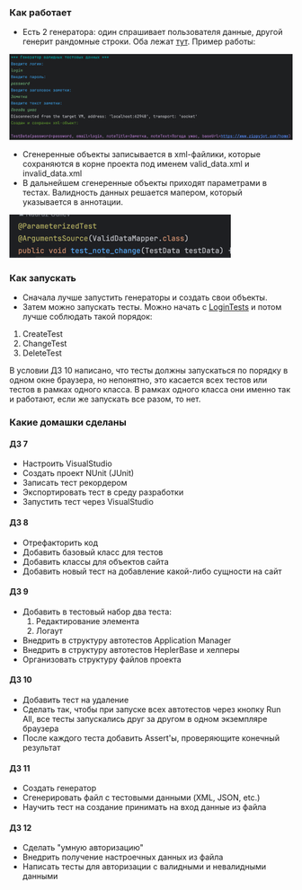 ### Как работает

* Есть 2 генератора: один спрашивает пользователя данные, другой генерит рандомные строки. Оба лежат [тут](src/main/java/ru/kpfu/itis/generator/).
Пример работы:


![img_1.png](img/img_1.png)
* Сгенеренные объекты записывается в xml-файлики, которые сохраняются в корне проекта под именем valid_data.xml и invalid_data.xml
* В дальнейшем сгенеренные объекты приходят параметрами в тестах. Валидность данных решается мапером, который указывается в аннотации.


![img.png](img/img.png)

### Как запускать

* Сначала лучше запустить генераторы и создать свои объекты.
* Затем можно запускать тесты. Можно начать с [LoginTests](src/test/java/ru/kpfu/itis/test/LoginTests.java) и потом лучше соблюдать такой порядок:

1. CreateTest
2. ChangeTest
3. DeleteTest

В условии ДЗ 10 написано, что тесты должны запускаться по порядку в одном окне браузера, но непонятно, 
это касается всех тестов или тестов в рамках одного класса. В рамках одного класса они именно так и работают, если же запускать все разом, то нет.

### Какие домашки сделаны

#### ДЗ 7
- Настроить VisualStudio
- Создать проект NUnit (JUnit)
- Записать тест рекордером
- Экспортировать тест в среду разработки
- Запустить тест через VisualStudio

#### ДЗ 8

- Отрефакторить код
- Добавить базовый класс для тестов
- Добавить классы для объектов сайта
- Добавить новый тест на добавление какой-либо сущности на сайт

#### ДЗ 9

- Добавить в тестовый набор два теста:
    1. Редактирование элемента
    2. Логаут
- Внедрить в структуру автотестов Application Manager
- Внедрить в структуру автотестов HeplerBase и хелперы
- Организовать структуру файлов проекта

#### ДЗ 10

- Добавить тест на удаление
- Сделать так, чтобы при запуске всех автотестов через кнопку Run All, все тесты запускались друг за другом в одном экземпляре браузера
- После каждого теста добавить Assert'ы, проверяющите конечный результат

#### ДЗ 11

- Создать генератор
- Сгенерировать файл с тестовыми данными (XML, JSON, etc.)
- Научить тест на создание принимать на вход данные из файла

#### ДЗ 12

- Сделать "умную авторизацию"
- Внедрить получение настроечных данных из файла
- Написать тесты для авторизации с валидными и невалидными данными
